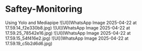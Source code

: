 # Saftey-Monitoring
Using Yolo and Mediapipe
![UI](WhatsApp Image 2025-04-22 at 17.59.14_f2e330b8.jpg) 
![UI](WhatsApp Image 2025-04-22 at 17.59.25_78542e16.jpg)
![UI](WhatsApp Image 2025-04-22 at 17.59.15_54f416e2.jpg)
![UI](WhatsApp Image 2025-04-22 at 17.59.19_c5b2d6d6.jpg)
